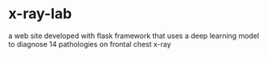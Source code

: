 # x-ray-lab
a web site developed with flask framework that uses a deep learning model to diagnose 14 pathologies on frontal chest x-ray
